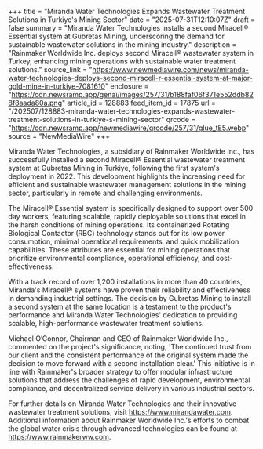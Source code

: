 +++
title = "Miranda Water Technologies Expands Wastewater Treatment Solutions in Turkiye's Mining Sector"
date = "2025-07-31T12:10:07Z"
draft = false
summary = "Miranda Water Technologies installs a second Miracell® Essential system at Gubretas Mining, underscoring the demand for sustainable wastewater solutions in the mining industry."
description = "Rainmaker Worldwide Inc. deploys second Miracell® wastewater system in Turkey, enhancing mining operations with sustainable water treatment solutions."
source_link = "https://www.newmediawire.com/news/miranda-water-technologies-deploys-second-miracell-r-essential-system-at-major-gold-mine-in-turkiye-7081610"
enclosure = "https://cdn.newsramp.app/genai/images/257/31/b188faf06f371e552ddb828f8aada80a.png"
article_id = 128883
feed_item_id = 17875
url = "/202507/128883-miranda-water-technologies-expands-wastewater-treatment-solutions-in-turkiye-s-mining-sector"
qrcode = "https://cdn.newsramp.app/newmediawire/qrcode/257/31/glue_tE5.webp"
source = "NewMediaWire"
+++

<p>Miranda Water Technologies, a subsidiary of Rainmaker Worldwide Inc., has successfully installed a second Miracell® Essential wastewater treatment system at Gubretas Mining in Turkiye, following the first system's deployment in 2022. This development highlights the increasing need for efficient and sustainable wastewater management solutions in the mining sector, particularly in remote and challenging environments.</p><p>The Miracell® Essential system is specifically designed to support over 500 day workers, featuring scalable, rapidly deployable solutions that excel in the harsh conditions of mining operations. Its containerized Rotating Biological Contactor (RBC) technology stands out for its low power consumption, minimal operational requirements, and quick mobilization capabilities. These attributes are essential for mining operations that prioritize environmental compliance, operational efficiency, and cost-effectiveness.</p><p>With a track record of over 1,200 installations in more than 40 countries, Miranda's Miracell® systems have proven their reliability and effectiveness in demanding industrial settings. The decision by Gubretas Mining to install a second system at the same location is a testament to the product's performance and Miranda Water Technologies' dedication to providing scalable, high-performance wastewater treatment solutions.</p><p>Michael O’Connor, Chairman and CEO of Rainmaker Worldwide Inc., commented on the project's significance, noting, 'The continued trust from our client and the consistent performance of the original system made the decision to move forward with a second installation clear.' This initiative is in line with Rainmaker's broader strategy to offer modular infrastructure solutions that address the challenges of rapid development, environmental compliance, and decentralized service delivery in various industrial sectors.</p><p>For further details on Miranda Water Technologies and their innovative wastewater treatment solutions, visit <a href='https://www.mirandawater.com' rel='nofollow' target='_blank'>https://www.mirandawater.com</a>. Additional information about Rainmaker Worldwide Inc.'s efforts to combat the global water crisis through advanced technologies can be found at <a href='https://www.rainmakerww.com' rel='nofollow' target='_blank'>https://www.rainmakerww.com</a>.</p>